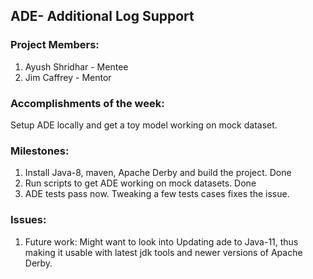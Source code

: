 ## ADE- Additional Log Support

### Project Members:

1. Ayush Shridhar - Mentee
2. Jim Caffrey - Mentor

### Accomplishments of the week:

Setup ADE locally and get a toy model working on mock dataset.

### Milestones:

1. Install Java-8, maven, Apache Derby and build the project. Done
2. Run scripts to get ADE working on mock datasets. Done
3. ADE tests pass now. Tweaking a few tests cases fixes the issue.

### Issues:

1. Future work: Might want to look into Updating ade to Java-11, thus making it
usable with latest jdk tools and newer versions of Apache Derby.
